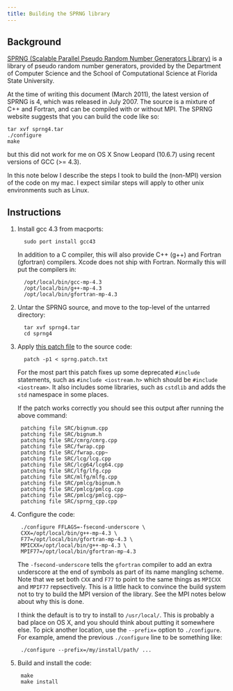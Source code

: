 ```yaml
---
title: Building the SPRNG library
---
```


## Background

[SPRNG (Scalable Parallel Pseudo Random Number Generators Library)](http://sprng.cs.fsu.edu/) is
a library of pseudo random number generators, provided by the Department of Computer Science and the School of Computational Science at Florida State University.

At the time of writing this document (March 2011), the latest version of SPRNG is 4, which was released in
July 2007. The source is a mixture of C++ and Fortran, and can be compiled with or without MPI.
The SPRNG website suggests that you can build the code like so:

    tar xvf sprng4.tar
    ./configure
    make

but this did not work for me on OS X Snow Leopard (10.6.7) using recent versions of GCC (>= 4.3).

In this note below I describe the steps I took to build the (non-MPI) version of the code on my mac. I expect
similar steps will apply to other unix environments such as Linux.

## Instructions

1. Install gcc 4.3 from macports:

         sudo port install gcc43

    In addition to a C compiler, this will also provide C++ (g++) and Fortran (gfortran) compilers. Xcode does not ship with Fortran. Normally this will put the compilers in:

         /opt/local/bin/gcc-mp-4.3
         /opt/local/bin/g++-mp-4.3
         /opt/local/bin/gfortran-mp-4.3

2. Untar the SPRNG source, and move to the top-level of the untarred directory:

         tar xvf sprng4.tar
         cd sprng4

3. Apply [this patch file](/files/sprng.patch.txt) to the source code:

         patch -p1 < sprng.patch.txt

    For the most part this patch fixes up some deprecated `#include` statements,
    such as `#include <iostream.h>` which should be `#include <iostream>`. It also includes some
    libraries, such as `cstdlib` and adds the `std` namespace in some places.

    If the patch works correctly you should see this output after running the above command:

        patching file SRC/bignum.cpp
        patching file SRC/bignum.h
        patching file SRC/cmrg/cmrg.cpp
        patching file SRC/fwrap.cpp
        patching file SRC/fwrap.cpp~
        patching file SRC/lcg/lcg.cpp
        patching file SRC/lcg64/lcg64.cpp
        patching file SRC/lfg/lfg.cpp
        patching file SRC/mlfg/mlfg.cpp
        patching file SRC/pmlcg/bignum.h
        patching file SRC/pmlcg/pmlcg.cpp
        patching file SRC/pmlcg/pmlcg.cpp~
        patching file SRC/sprng_cpp.cpp

4. Configure the code:

        ./configure FFLAGS=-fsecond-underscore \
        CXX=/opt/local/bin/g++-mp-4.3 \
        F77=/opt/local/bin/gfortran-mp-4.3 \
        MPICXX=/opt/local/bin/g++-mp-4.3 \
        MPIF77=/opt/local/bin/gfortran-mp-4.3

    The `-fsecond-underscore` tells the `gfortran` compiler to add an extra underscore at the end of symbols as part of its name mangling scheme. Note that we set both `CXX` and `F77` to point to the same things as `MPICXX` and `MPIF77` repsectively. This is a little hack to convince the build system not to try to build the MPI version of the library. See the MPI notes below about why this is done.

    I think the default is to try to install to `/usr/local/`. This is probably a bad place on OS X, and you should think about putting it somewhere else. To pick another location, use the `--prefix=` option to `./configure`. For example, amend the previous `./configure` line to be something like:

        ./configure --prefix=/my/install/path/ ...

5. Build and install the code:

        make
        make install
